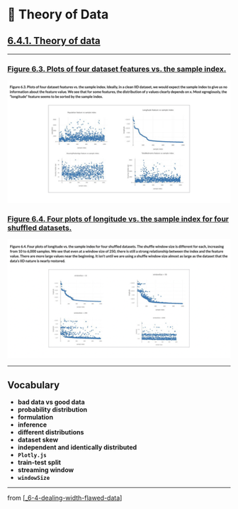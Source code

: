 # 🧮 Theory of Data

## [**6.4.1.** Theory of data](https://livebook.manning.com/book/deep-learning-with-javascript/chapter-6/173)

---

### [**Figure 6.3.** Plots of four dataset features vs. the sample index.](https://livebook.manning.com/book/deep-learning-with-javascript/chapter-6/ch06fig03)

<img src="../../../assets/figures/Figure_6-3.png">

### [**Figure 6.4.** Four plots of longitude vs. the sample index for four shuffled datasets.](https://livebook.manning.com/book/deep-learning-with-javascript/chapter-6/ch06fig04)

<img src="../../../assets/figures/Figure_6-4.png">

---

## **Vocabulary**

- **bad data vs good data**
- **probability distribution**
- **formulation**
- **inference**
- **different distributions**
- **dataset skew**
- **independent and identically distributed**
- **`Plotly.js`**
- **train-test split**
- **streaming window**
- **`windowSize`**

<link rel="stylesheet" type="text/css" media="all" href="../../../assets/css/custom.css" />

---

from [[_6-4-dealing-width-flawed-data]]

[//begin]: # "Autogenerated link references for markdown compatibility"
[_6-4-dealing-width-flawed-data]: _6-4-dealing-width-flawed-data.md "🧮 Flawed Data dealing"
[//end]: # "Autogenerated link references"

